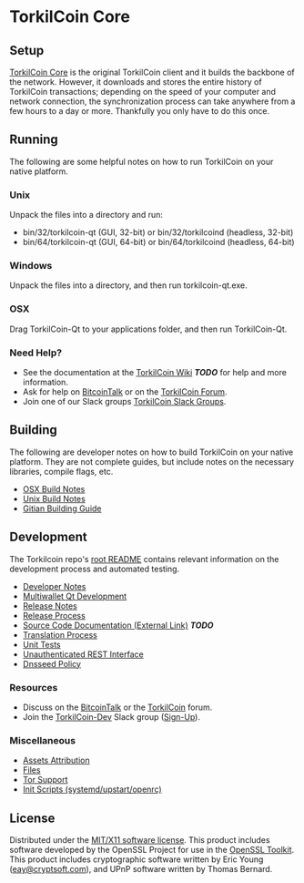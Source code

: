 TorkilCoin Core
=====================

Setup
---------------------
[TorkilCoin Core](http://torkilcoin.org/wallet) is the original TorkilCoin client and it builds the backbone of the network. However, it downloads and stores the entire history of TorkilCoin transactions; depending on the speed of your computer and network connection, the synchronization process can take anywhere from a few hours to a day or more. Thankfully you only have to do this once.

Running
---------------------
The following are some helpful notes on how to run TorkilCoin on your native platform.

### Unix

Unpack the files into a directory and run:

- bin/32/torkilcoin-qt (GUI, 32-bit) or bin/32/torkilcoind (headless, 32-bit)
- bin/64/torkilcoin-qt (GUI, 64-bit) or bin/64/torkilcoind (headless, 64-bit)

### Windows

Unpack the files into a directory, and then run torkilcoin-qt.exe.

### OSX

Drag TorkilCoin-Qt to your applications folder, and then run TorkilCoin-Qt.

### Need Help?

* See the documentation at the [TorkilCoin Wiki](https://en.bitcoin.it/wiki/Main_Page) ***TODO***
for help and more information.
* Ask for help on [BitcoinTalk](https://bitcointalk.org/index.php?topic=1262920.0) or on the [TorkilCoin Forum](http://forum.torkilcoin.org/).
* Join one of our Slack groups [TorkilCoin Slack Groups](https://torkilcoin.org/slack-logins/).

Building
---------------------
The following are developer notes on how to build TorkilCoin on your native platform. They are not complete guides, but include notes on the necessary libraries, compile flags, etc.

- [OSX Build Notes](build-osx.md)
- [Unix Build Notes](build-unix.md)
- [Gitian Building Guide](gitian-building.md)

Development
---------------------
The Torkilcoin repo's [root README](https://github.com/TorkilCoin-Project/TorkilCoin/blob/master/README.md) contains relevant information on the development process and automated testing.

- [Developer Notes](developer-notes.md)
- [Multiwallet Qt Development](multiwallet-qt.md)
- [Release Notes](release-notes.md)
- [Release Process](release-process.md)
- [Source Code Documentation (External Link)](https://dev.visucore.com/bitcoin/doxygen/) ***TODO***
- [Translation Process](translation_process.md)
- [Unit Tests](unit-tests.md)
- [Unauthenticated REST Interface](REST-interface.md)
- [Dnsseed Policy](dnsseed-policy.md)

### Resources

* Discuss on the [BitcoinTalk](https://bitcointalk.org/index.php?topic=1262920.0) or the [TorkilCoin](http://forum.torkilcoin.org/) forum.
* Join the [TorkilCoin-Dev](https://torkilcoin-dev.slack.com/) Slack group ([Sign-Up](https://torkilcoin-dev.herokuapp.com/)).

### Miscellaneous
- [Assets Attribution](assets-attribution.md)
- [Files](files.md)
- [Tor Support](tor.md)
- [Init Scripts (systemd/upstart/openrc)](init.md)

License
---------------------
Distributed under the [MIT/X11 software license](http://www.opensource.org/licenses/mit-license.php).
This product includes software developed by the OpenSSL Project for use in the [OpenSSL Toolkit](https://www.openssl.org/). This product includes
cryptographic software written by Eric Young ([eay@cryptsoft.com](mailto:eay@cryptsoft.com)), and UPnP software written by Thomas Bernard.
